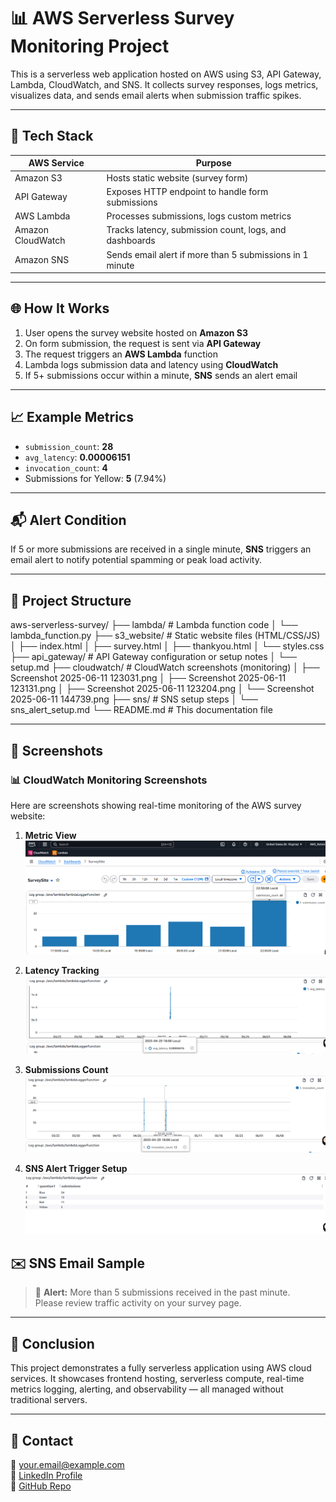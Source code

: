 # 📊 AWS Serverless Survey Monitoring Project

This is a serverless web application hosted on AWS using S3, API Gateway, Lambda, CloudWatch, and SNS. It collects survey responses, logs metrics, visualizes data, and sends email alerts when submission traffic spikes.

---

## 🔧 Tech Stack

| AWS Service     | Purpose                                                      |
|-----------------|--------------------------------------------------------------|
| Amazon S3       | Hosts static website (survey form)                           |
| API Gateway     | Exposes HTTP endpoint to handle form submissions             |
| AWS Lambda      | Processes submissions, logs custom metrics                   |
| Amazon CloudWatch | Tracks latency, submission count, logs, and dashboards     |
| Amazon SNS      | Sends email alert if more than 5 submissions in 1 minute     |

---

## 🌐 How It Works

1. User opens the survey website hosted on **Amazon S3**
2. On form submission, the request is sent via **API Gateway**
3. The request triggers an **AWS Lambda** function
4. Lambda logs submission data and latency using **CloudWatch**
5. If 5+ submissions occur within a minute, **SNS** sends an alert email

---

## 📈 Example Metrics

- `submission_count`: **28**
- `avg_latency`: **0.00006151**
- `invocation_count`: **4**
- Submissions for Yellow: **5** (7.94%)

---

## 📬 Alert Condition

If 5 or more submissions are received in a single minute, **SNS** triggers an email alert to notify potential spamming or peak load activity.

---


## 📁 Project Structure

aws-serverless-survey/
├── lambda/                # Lambda function code
│   └── lambda_function.py
├── s3_website/            # Static website files (HTML/CSS/JS)
│   ├── index.html
│   ├── survey.html
│   ├── thankyou.html
│   └── styles.css
├── api_gateway/           # API Gateway configuration or setup notes
│   └── setup.md
├── cloudwatch/            # CloudWatch screenshots (monitoring)
│   ├── Screenshot 2025-06-11 123031.png
│   ├── Screenshot 2025-06-11 123131.png
│   ├── Screenshot 2025-06-11 123204.png
│   └── Screenshot 2025-06-11 144739.png
├── sns/                   # SNS setup steps
│   └── sns_alert_setup.md
└── README.md              # This documentation file






---

## 📸 Screenshots

### 📊 CloudWatch Monitoring Screenshots

Here are screenshots showing real-time monitoring of the AWS survey website:

1. **Metric View**
   ![](cloudwatch/Screenshot%202025-06-11%20123031.png)

2. **Latency Tracking**
   ![](cloudwatch/Screenshot%202025-06-11%20123131.png)

3. **Submissions Count**
   ![](cloudwatch/Screenshot%202025-06-11%20123204.png)

4. **SNS Alert Trigger Setup**
   ![](cloudwatch/Screenshot%202025-06-11%20144739.png)


## ✉️ SNS Email Sample

> 🔔 **Alert:** More than 5 submissions received in the past minute.  
> Please review traffic activity on your survey page.

---

## 🚀 Conclusion

This project demonstrates a fully serverless application using AWS cloud services. It showcases frontend hosting, serverless compute, real-time metrics logging, alerting, and observability — all managed without traditional servers.

---

## 🔗 Contact

📧 your.email@example.com  
🔗 [LinkedIn Profile](https://www.linkedin.com/in/rohini-gusain)  
🔗 [GitHub Repo](https://github.com/your-username/aws-serverless-survey)
